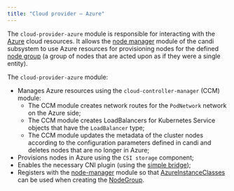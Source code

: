 ```yaml
---
title: "Сloud provider — Azure"
---
```


The `cloud-provider-azure` module is responsible for interacting with the [Azure](https://portal.azure.com/) cloud resources. It allows the [node manager](/modules/040-node-manager) module of the candi subsystem to use Azure resources for provisioning nodes for the defined [node group](/modules/040-node-manager/cr.html#nodegroup) (a group of nodes that are acted upon as if they were a single entity).

The `cloud-provider-azure` module:
- Manages Azure resources using the `cloud-controller-manager` (CCM) module:
    * The CCM module creates network routes for the `PodNetwork` network on the Azure side;
    * The CCM module creates LoadBalancers for Kubernetes Service objects that have the `LoadBalancer` type;
    * The CCM module updates the metadata of the cluster nodes according to the configuration parameters defined in candi and deletes nodes that are no longer in Azure;
- Provisions nodes in Azure using the `CSI storage` component;
- Enables the necessary CNI plugin (using the [simple bridge](/modules/035-cni-simple-bridge/));
- Registers with the [node-manager](/modules/040-node-manager/) module so that [AzureInstanceClasses](cr.html#azureinstanceclass) can be used when creating the [NodeGroup](/modules/040-node-manager/cr.html#nodegroup).
